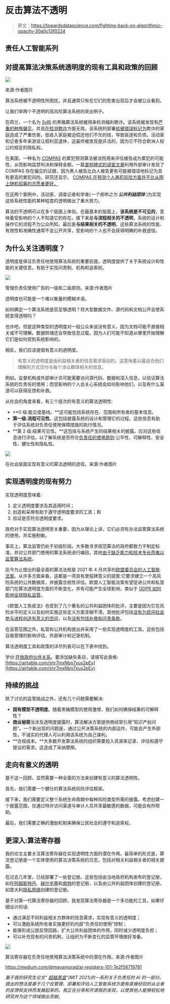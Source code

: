 # 反击算法不透明

> 原文：<https://towardsdatascience.com/fighting-back-on-algorithmic-opacity-30a0c13f0224>

## 责任人工智能系列

## 对提高算法决策系统透明度的现有工具和政策的回顾

![](img/2696943204d81aaf17e851c9a8ca01f5.png)

来源:作者图片

算法系统被不透明性所困扰，并且通常只有在它们的危害出现后才会被公众看到。

让我们举两个不透明的高风险算法系统的突出例子。

在荷兰，一个名为 [SyRI](https://www.rechtspraak.nl/Organisatie-en-contact/Organisatie/Rechtbanken/Rechtbank-Den-Haag/Nieuws/Paginas/SyRI-legislation-in-breach-of-European-Convention-on-Human-Rights.aspx) 的黑箱算法系统被用来检测福利欺诈。该系统被发现有[严重的种族偏见](https://www.amnesty.org/en/latest/news/2021/10/xenophobic-machines-dutch-child-benefit-scandal/)，并且[在检测欺诈](https://algorithmwatch.org/en/syri-netherlands-algorithm/)方面无效。该系统的部署[给被错误标记为](https://www.vice.com/en/article/jgq35d/how-a-discriminatory-algorithm-wrongly-accused-thousands-of-families-of-fraud)欺诈的家庭造成了严重伤害。低收入家庭被迫偿还他们不欠的钱，导致驱逐和负债。活动家和记者多年来游说让叙利亚退休，这最终被发现是非法的，因为它不符合欧洲人权公约规定的隐私权。

在美国，一种名为 [COMPAS](https://en.wikipedia.org/wiki/COMPAS_(software)) 的累犯预测算法被法院用来评估被告成为累犯的可能性，从而影响监禁判决和保释金额。一篇[里程碑式的调查文章](https://www.propublica.org/article/machine-bias-risk-assessments-in-criminal-sentencing)利用外部审计发现了 COMPAS 存在偏见的证据，因为黑人被告比白人被告更有可能被错误地标记为具有更高的累犯风险。研究还显示， [COMPAS 在预测个人再犯风险方面并不比从网上随机招募的志愿者更好。](https://www.theatlantic.com/technology/archive/2018/01/equivant-compas-algorithm/550646/)

在这两个案例中，活动家、调查记者和学者(*一个我称之为* ***公共利益团体*** )为实现这些系统性能的某种程度的透明做出了重大努力。

算法的不透明可以在多个层面上体验。在最基本的层面上，**该系统是不可见的**，意味着受影响的个人不知道它的存在。接下来是**与流程相关的不透明**，系统的设计和操作它的流程不为公众所知。最后是**与结果相关的不透明**。这些算法系统的性能、有效性和准确性通常不会公开共享，受影响的个人也不会获得明确的补救途径。

## 为什么关注透明度？

透明度是保证负责任地使用算法系统的重要前提。透明度提供了关于系统设计和性能的关键信息，有助于实现问责制、机构和追索权。

![](img/fb979650488934744c59656439c4f803.png)

管理负责任使用广告的一级和二级原则。来源:作者图片

透明度也可能是一个难以衡量的模糊术语。

如何确定一个算法系统是否足够透明？将大型数据文件、源代码和文档公开会使系统变得透明吗？

也许吧，但是这种类型的透明度对一般公众来说没有意义，因为文档可能不直接相关或不可理解。数据转储还会导致信息过载，因为人们可能不知道从哪里开始理解它们是如何受到系统影响的。

相反，我们应该提倡有意义的透明度。

> 有意义的透明度是由利益相关者的信息需求驱动的。这意味着以最适合他们理解的方式交付与每个涉众群体相关的信息。

例如，监督机构或外部审计员可能需要访问源代码、数据和深入信息，以验证算法系统的负责任的使用；而受影响的个人会关心系统会如何影响他们，以及有什么渠道可以获得反馈和补救。

从社会的角度来看，有三个层次的有意义的算法透明性:

*   **0 级:能见度基线。**这可能包括系统存在、范围和所有者的基本信息。
*   **第一级:流程可见性**。这包括披露系统的设计和管理它的过程。这些信息有助于评估系统对负责任使用保障措施的执行情况。
*   **第 2 级:结果可见性。**这包括与系统产生的结果相关的披露。应对这些信息进行评估，以了解系统是否符合[负责任的使用原则](https://medium.com/@mayamurad/back-to-basics-revisiting-the-responsible-ai-framework-847fd3ec860b):公平性、可解释性、安全性、健壮性和隐私性。

![](img/0111c88db7feff2aaa33f2bccf8b29b4.png)

在社会层面实现有意义的算法透明的途径。来源:作者图片

## 实现透明度的现有努力

实现透明度意味着:

1.  定义透明度要求及其适用时间；
2.  创造和采用有助于遵守透明度要求的工具；和
3.  验证是否符合透明度要求。

政府对于实现算法透明至关重要，因为从理论上讲，它们必须有办法监管算法系统的使用，并实施制衡。

事实上，算法监管仍处于初级阶段。大多数寻求规范算法的政府都致力于制定标准，并对公共部门使用的算法系统进行编目。其他[由于缺乏能力和技术专长而难以监管算法系统](https://www.adalovelaceinstitute.org/report/regulate-innovate/)。

迄今为止提出的最全面的算法法规是 2021 年 4 月共享的[欧盟委员会的人工智能法案](https://digital-strategy.ec.europa.eu/en/policies/european-approach-artificial-intelligence)。从许多方面来看，这都是一项具有里程碑意义的提案:它要求建立一个高风险系统的公共数据库，并披露合规性评估。欧盟人工智能法案有望促进公共和私营部门在算法透明度方面的不断变化，并有可能产生全球影响，类似于 [GDPR 如何影响全球隐私监管](https://iapp.org/media/pdf/resource_center/GDPR-at-Three-Infographic_v3.pdf)。

《欧盟人工免疫法》也受到了几个著名的公共利益团体的批评，主要是因为它在风险水平的定义以及如何实施这些定义方面含糊不清。其他批评包括[没有为民间社会参与进程创造有意义的空间](https://www.adalovelaceinstitute.org/blog/three-proposals-strengthen-eu-artificial-intelligence-act/)，以及[没有包括补救和问责条款](http://accessnow.org/eu-artificial-intelligence-act-fundamental-rights/)。

在监管范围之外，私营和公共机构提出并采用了一些实现透明度的工具。这些包括自我管理的影响评估、外部审计和记录机制。

算法透明度工具和政策的详尽列表可以在下表中找到。

学分:[开放政府伙伴关系](https://www.opengovpartnership.org/documents/algorithmic-accountability-public-sector/)。要添加缺失条目，请填写此表格:[https://airtable.com/shr7mxNbn7xus2pEy](https://airtable.com/shr7mxNbn7xus2pEy)

## 持续的挑战

除了讨论的监管挑战之外，还有几个问题需要解决:

*   **固有模型不透明度**。随着黑箱模型的使用激增，我们如何确保结果的可解释性？
*   **商业秘密**当涉及透明度披露时，算法解决方案提供商经常引用“知识产权问题”。一个新出现的问题是，通过公开决策系统的内部运作，可能会产生外部性，不诚实的代理人可以利用该系统为自己谋利。
*   **合规成本。**大多数开发算法系统的组织需要投入资源来记录、评估和遵守提议的需求。这造成了采纳摩擦。

## 走向有意义的透明

基于这一回顾，显然需要一种全面的方法来创建有意义的算法透明性。

首先，我们需要一个健壮的算法系统风险评估框架。

接下来，我们需要定义整个系统生命周期中每种风险类型所需的披露。考虑创建一个披露范围，仅通过特许访问渠道与审计人员共享最敏感的数据，可能会有所帮助。

最后，我们需要正确的激励机制来确保公民社会的遵守和追索权。

## 更深入:算法寄存器

我的论文主要关注算法寄存器在实现透明性方面的潜在作用。最简单的形式是，算法登记册是一个实体使用的算法决策系统的日志，包括对相关利益相关者的相关披露。

在过去几年里，已经部署了一些登记册。这些包括由当地政府机构发布的登记册，如在[阿姆斯特丹](https://algoritmeregister.amsterdam.nl/en/ai-register/)、[赫尔辛基](https://ai.hel.fi/en/ai-register/)和[南特](https://data.nantesmetropole.fr/pages/algorithmes_nantes_metropole/)的登记册，以及由公共利益团体创建的登记册，如意大利[隐私网络](https://www.privacy-network.it/osservatorio/)创建的登记册。

基于对第一代算法寄存器的回顾，我发现算法寄存器是一个多功能的工具，如果仔细设计的话:

*   通过满足不同利益相关方群体的信息需求，实现有意义的透明度；
*   可以激励系统所有者实施更好的内部“负责任的使用”控制；
*   能够形成公民反馈回路，扩大公共利益团体的作用，同时减少透明度负担；
*   可以补充现有的问责机制，让组织为不断变化的监管环境做好准备。

![](img/560c25e618eb27734528e1ce21771b6a.png)

算法寄存器在负责任地使用算法决策系统中的潜在作用。来源:作者图片

<https://medium.com/@mayamurad/ai-registers-101-7e2f58719781>  

*基于我的研究生论文“* [*超越黑盒*](https://dspace.mit.edu/handle/1721.1/139092)*”(MIT 2021)的一系列关于负责任的 AI 的一部分。提出的想法是基于几个在管理、部署和评估人工智能系统方面有直接经验的从业者的反馈和支持而发展起来的。我正在分享和开源我的发现，以使其他人能够轻松地研究并为这个领域做出贡献。*